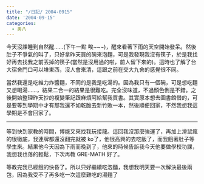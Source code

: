 ```yaml
---
title: "/日記/ 2004-0915"
date: '2004-09-15'
categories:
  - 男八
---
```


今天沒課睡到自然醒……(下午一點 唉~~~)，醒來看著下雨的天空開始發呆。然後肚子不爭氣的叫了，只好拿昨天買的碗來泡麵，可是我發現我沒有筷子，於是我找好再去找我之前丟掉的筷子(當然是沒用過的啦，前人留下來的)。這時也了解了台大宿舍門口可以堆東西，沒人會來清，這跟之前在交大九舍的感覺很不同。

當然我還是吃維力炸醬麵，不同的是我是吃湯的。因為我只有一個碗，可是想吃麵又想喝湯……，結果二合一的結果是很難吃。完全沒味道，不過顏色倒是不錯。之後開始整理昨天抄的複變筆記跟麻煩阿給幫我買書。其實原本想去圖書館借的，可是要等到學期中才有那我還不如乾脆去新竹敗一本，然後順便回家，不然我想我這學期是不會回家了。

----

等到快到家教的時間，博能又來找我玩接龍。這回我沒那麼強運了，再加上滑鼠瘋的很徹底，我連牌都還沒翻完就被 ko了，他很高興的去吃飯了，而我餓著肚子等學生來。結果他今天因為下雨而晚到了，他來的時候告訴我今天他要做學校功課，我想我也落的輕鬆，下次再教 GRE-MATH 好了。

等教完我已經餓的快昏了。所以只好繼續吃泡麵，我想我明天要一次解決最後兩包，因為我受不了再多吃一次這麼難吃的湯麵了